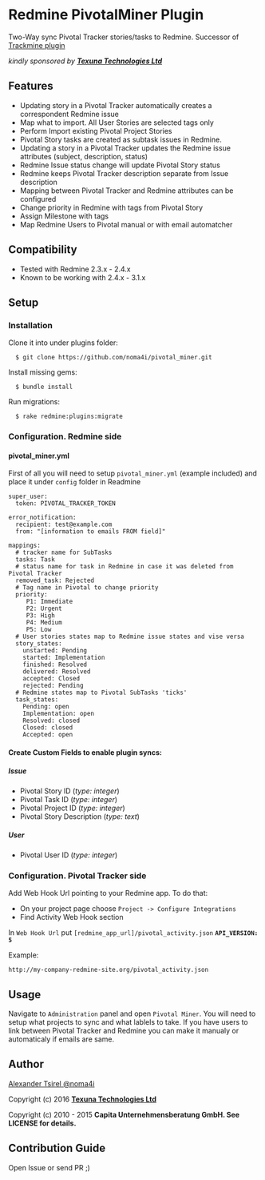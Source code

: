 # Redmine PivotalMiner Plugin

Two-Way sync Pivotal Tracker stories/tasks to Redmine. Successor of [Trackmine plugin](https://github.com/capita/redmine_trackmine)

*kindly sponsored by* [***Texuna Technologies Ltd***](http://texuna.com)

## Features

* Updating story in a Pivotal Tracker automatically creates a correspondent Redmine issue
* Map what to import. All User Stories are selected tags only
* Perform Import existing Pivotal Project Stories
* Pivotal Story tasks are created as subtask issues in Redmine.
* Updating a story in a Pivotal Tracker updates the Redmine issue attributes (subject, description, status)
* Redmine Issue status change will update Pivotal Story status
* Redmine keeps Pivotal Tracker description separate from Issue description
* Mapping between Pivotal Tracker and Redmine attributes can be configured
* Change priority in Redmine with tags from Pivotal Story
* Assign Milestone with tags
* Map Redmine Users to Pivotal manual or with email automatcher

## Compatibility
  - Tested with Redmine 2.3.x - 2.4.x
  - Known to be working with 2.4.x - 3.1.x

## Setup
### Installation
Clone it into under plugins folder:
````
  $ git clone https://github.com/noma4i/pivotal_miner.git
````
Install missing gems:
````
  $ bundle install
````
Run migrations:
````
  $ rake redmine:plugins:migrate
````
### Configuration. Redmine side

#### pivotal_miner.yml

First of all you will need to setup `pivotal_miner.yml` (example included) and place it under `config` folder in Readmine

````
super_user:
  token: PIVOTAL_TRACKER_TOKEN

error_notification:
  recipient: test@example.com
  from: "[information to emails FROM field]"

mappings:
  # tracker name for SubTasks
  tasks: Task
  # status name for task in Redmine in case it was deleted from Pivotal Tracker
  removed_task: Rejected
  # Tag name in Pivotal to change priority
  priority:
     P1: Immediate
     P2: Urgent
     P3: High
     P4: Medium
     P5: Low
  # User stories states map to Redmine issue states and vise versa
  story_states:
    unstarted: Pending
    started: Implementation
    finished: Resolved
    delivered: Resolved
    accepted: Closed
    rejected: Pending
  # Redmine states map to Pivotal SubTasks 'ticks'
  task_states:
    Pending: open
    Implementation: open
    Resolved: closed
    Closed: closed
    Accepted: open
````

#### Create Custom Fields to enable plugin syncs:

##### Issue

- Pivotal Story ID (*type: integer*)
- Pivotal Task ID (*type: integer*)
- Pivotal Project ID (*type: integer*)
- Pivotal Story Description (*type: text*)

##### User
- Pivotal User ID (*type: integer*)

### Configuration. Pivotal Tracker side

Add Web Hook Url pointing to your Redmine app. To do that:

- On your project page choose `Project -> Configure Integrations`
- Find Activity Web Hook section

In `Web Hook Url` put `[redmine_app_url]/pivotal_activity.json` **`API_VERSION: 5`**

Example:

`http://my-company-redmine-site.org/pivotal_activity.json`

## Usage

Navigate to `Administration` panel and open `Pivotal Miner`. You will need to setup what projects to sync and what lablels to take. If you have users to link between Pivotal Tracker and Redmine you can make it manualy or automaticaly if emails are same.

## Author

[Alexander Tsirel @noma4i](https://github.com/noma4i)


Copyright (c) 2016 [**Texuna Technologies Ltd**](http://texuna.com)

Copyright (c) 2010 - 2015 **Capita Unternehmensberatung GmbH. See LICENSE for details.**

## Contribution Guide

Open Issue or send PR ;)